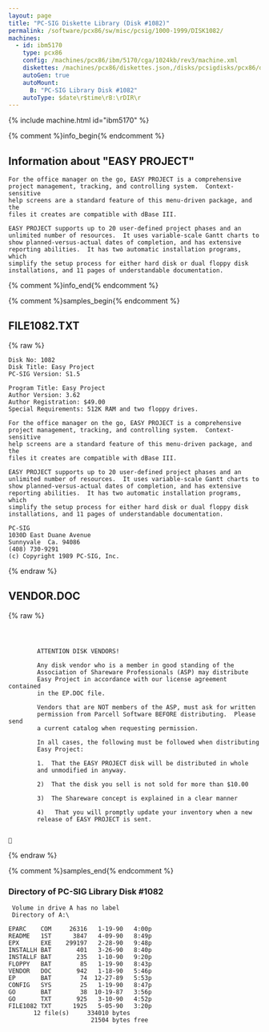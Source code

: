 ```yaml
---
layout: page
title: "PC-SIG Diskette Library (Disk #1082)"
permalink: /software/pcx86/sw/misc/pcsig/1000-1999/DISK1082/
machines:
  - id: ibm5170
    type: pcx86
    config: /machines/pcx86/ibm/5170/cga/1024kb/rev3/machine.xml
    diskettes: /machines/pcx86/diskettes.json,/disks/pcsigdisks/pcx86/diskettes.json
    autoGen: true
    autoMount:
      B: "PC-SIG Library Disk #1082"
    autoType: $date\r$time\rB:\rDIR\r
---
```


{% include machine.html id="ibm5170" %}

{% comment %}info_begin{% endcomment %}

## Information about "EASY PROJECT"

    For the office manager on the go, EASY PROJECT is a comprehensive
    project management, tracking, and controlling system.  Context-sensitive
    help screens are a standard feature of this menu-driven package, and the
    files it creates are compatible with dBase III.
    
    EASY PROJECT supports up to 20 user-defined project phases and an
    unlimited number of resources.  It uses variable-scale Gantt charts to
    show planned-versus-actual dates of completion, and has extensive
    reporting abilities.  It has two automatic installation programs, which
    simplify the setup process for either hard disk or dual floppy disk
    installations, and 11 pages of understandable documentation.
{% comment %}info_end{% endcomment %}

{% comment %}samples_begin{% endcomment %}

## FILE1082.TXT

{% raw %}
```
Disk No: 1082                                                           
Disk Title: Easy Project                                                
PC-SIG Version: S1.5                                                    
                                                                        
Program Title: Easy Project                                             
Author Version: 3.62                                                    
Author Registration: $49.00                                             
Special Requirements: 512K RAM and two floppy drives.                   
                                                                        
For the office manager on the go, EASY PROJECT is a comprehensive       
project management, tracking, and controlling system.  Context-sensitive
help screens are a standard feature of this menu-driven package, and the
files it creates are compatible with dBase III.                         
                                                                        
EASY PROJECT supports up to 20 user-defined project phases and an       
unlimited number of resources.  It uses variable-scale Gantt charts to  
show planned-versus-actual dates of completion, and has extensive       
reporting abilities.  It has two automatic installation programs, which 
simplify the setup process for either hard disk or dual floppy disk     
installations, and 11 pages of understandable documentation.            
                                                                        
PC-SIG                                                                  
1030D East Duane Avenue                                                 
Sunnyvale  Ca. 94086                                                    
(408) 730-9291                                                          
(c) Copyright 1989 PC-SIG, Inc.                                         
```
{% endraw %}

## VENDOR.DOC

{% raw %}
```



        ATTENTION DISK VENDORS!

        Any disk vendor who is a member in good standing of the
        Association of Shareware Professionals (ASP) may distribute
        Easy Project in accordance with our license agreement contained
        in the EP.DOC file.

        Vendors that are NOT members of the ASP, must ask for written
        permission from Parcell Software BEFORE distributing.  Please send
        a current catalog when requesting permission.

        In all cases, the following must be followed when distributing
        Easy Project:

        1.  That the EASY PROJECT disk will be distributed in whole
        and unmodified in anyway.

        2)  That the disk you sell is not sold for more than $10.00

        3)  The Shareware concept is explained in a clear manner

        4)   That you will promptly update your inventory when a new
        release of EASY PROJECT is sent.



```
{% endraw %}

{% comment %}samples_end{% endcomment %}

### Directory of PC-SIG Library Disk #1082

     Volume in drive A has no label
     Directory of A:\

    EPARC    COM     26316   1-19-90   4:00p
    README   1ST      3847   4-09-90   8:49p
    EPX      EXE    299197   2-28-90   9:48p
    INSTALLH BAT       401   3-26-90   8:40p
    INSTALLF BAT       235   1-10-90   9:20p
    FLOPPY   BAT        85   1-19-90   8:43p
    VENDOR   DOC       942   1-18-90   5:46p
    EP       BAT        74  12-27-89   5:53p
    CONFIG   SYS        25   1-19-90   8:47p
    GO       BAT        38  10-19-87   3:56p
    GO       TXT       925   3-10-90   4:52p
    FILE1082 TXT      1925   5-05-90   3:20p
           12 file(s)     334010 bytes
                           21504 bytes free
